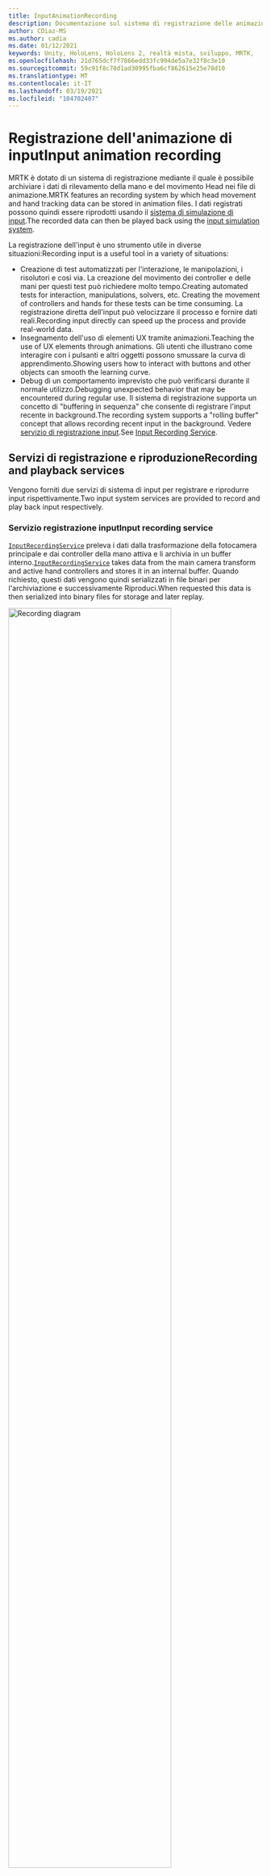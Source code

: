 ```yaml
---
title: InputAnimationRecording
description: Documentazione sul sistema di registrazione delle animazioni di input in MRTK
author: CDiaz-MS
ms.author: cadia
ms.date: 01/12/2021
keywords: Unity, HoloLens, HoloLens 2, realtà mista, sviluppo, MRTK,
ms.openlocfilehash: 21d765dcf7f7866edd33fc994de5a7e32f8c3e10
ms.sourcegitcommit: 59c91f8c70d1ad30995fba6cf862615e25e78d10
ms.translationtype: MT
ms.contentlocale: it-IT
ms.lasthandoff: 03/19/2021
ms.locfileid: "104702407"
---
```

# <a name="input-animation-recording"></a><span data-ttu-id="d0430-104">Registrazione dell'animazione di input</span><span class="sxs-lookup"><span data-stu-id="d0430-104">Input animation recording</span></span>

<span data-ttu-id="d0430-105">MRTK è dotato di un sistema di registrazione mediante il quale è possibile archiviare i dati di rilevamento della mano e del movimento Head nei file di animazione.</span><span class="sxs-lookup"><span data-stu-id="d0430-105">MRTK features an recording system by which head movement and hand tracking data can be stored in animation files.</span></span> <span data-ttu-id="d0430-106">I dati registrati possono quindi essere riprodotti usando il [sistema di simulazione di input](input-simulation-service.md).</span><span class="sxs-lookup"><span data-stu-id="d0430-106">The recorded data can then be played back using the [input simulation system](input-simulation-service.md).</span></span>

<span data-ttu-id="d0430-107">La registrazione dell'input è uno strumento utile in diverse situazioni:</span><span class="sxs-lookup"><span data-stu-id="d0430-107">Recording input is a useful tool in a variety of situations:</span></span>

* <span data-ttu-id="d0430-108">Creazione di test automatizzati per l'interazione, le manipolazioni, i risolutori e così via. La creazione del movimento dei controller e delle mani per questi test può richiedere molto tempo.</span><span class="sxs-lookup"><span data-stu-id="d0430-108">Creating automated tests for interaction, manipulations, solvers, etc. Creating the movement of controllers and hands for these tests can be time consuming.</span></span> <span data-ttu-id="d0430-109">La registrazione diretta dell'input può velocizzare il processo e fornire dati reali.</span><span class="sxs-lookup"><span data-stu-id="d0430-109">Recording input directly can speed up the process and provide real-world data.</span></span>
* <span data-ttu-id="d0430-110">Insegnamento dell'uso di elementi UX tramite animazioni.</span><span class="sxs-lookup"><span data-stu-id="d0430-110">Teaching the use of UX elements through animations.</span></span>
  <span data-ttu-id="d0430-111">Gli utenti che illustrano come interagire con i pulsanti e altri oggetti possono smussare la curva di apprendimento.</span><span class="sxs-lookup"><span data-stu-id="d0430-111">Showing users how to interact with buttons and other objects can smooth the learning curve.</span></span>
* <span data-ttu-id="d0430-112">Debug di un comportamento imprevisto che può verificarsi durante il normale utilizzo.</span><span class="sxs-lookup"><span data-stu-id="d0430-112">Debugging unexpected behavior that may be encountered during regular use.</span></span>
  <span data-ttu-id="d0430-113">Il sistema di registrazione supporta un concetto di "buffering in sequenza" che consente di registrare l'input recente in background.</span><span class="sxs-lookup"><span data-stu-id="d0430-113">The recording system supports a "rolling buffer" concept that allows recording recent input in the background.</span></span>
  <span data-ttu-id="d0430-114">Vedere [servizio di registrazione input](#input-recording-service).</span><span class="sxs-lookup"><span data-stu-id="d0430-114">See [Input Recording Service](#input-recording-service).</span></span>

## <a name="recording-and-playback-services"></a><span data-ttu-id="d0430-115">Servizi di registrazione e riproduzione</span><span class="sxs-lookup"><span data-stu-id="d0430-115">Recording and playback services</span></span>

<span data-ttu-id="d0430-116">Vengono forniti due servizi di sistema di input per registrare e riprodurre input rispettivamente.</span><span class="sxs-lookup"><span data-stu-id="d0430-116">Two input system services are provided to record and play back input respectively.</span></span>

### <a name="input-recording-service"></a><span data-ttu-id="d0430-117">Servizio registrazione input</span><span class="sxs-lookup"><span data-stu-id="d0430-117">Input recording service</span></span>

<span data-ttu-id="d0430-118">[`InputRecordingService`](xref:Microsoft.MixedReality.Toolkit.Input.InputRecordingService) preleva i dati dalla trasformazione della fotocamera principale e dai controller della mano attiva e li archivia in un buffer interno.</span><span class="sxs-lookup"><span data-stu-id="d0430-118">[`InputRecordingService`](xref:Microsoft.MixedReality.Toolkit.Input.InputRecordingService) takes data from the main camera transform and active hand controllers and stores it in an internal buffer.</span></span> <span data-ttu-id="d0430-119">Quando richiesto, questi dati vengono quindi serializzati in file binari per l'archiviazione e successivamente Riproduci.</span><span class="sxs-lookup"><span data-stu-id="d0430-119">When requested this data is then serialized into binary files for storage and later replay.</span></span>

<a target="_blank" href="../images/input-simulation/MRTK_InputAnimation_RecordingDiagram.png">
  <img src="../images/input-simulation/MRTK_InputAnimation_RecordingDiagram.png" title="Registrazione dell'animazione di input" width="80%" alt="Recording diagram" class="center" />
</a>

<span data-ttu-id="d0430-121">Per avviare la registrazione dell'input [`StartRecording`](xref:Microsoft.MixedReality.Toolkit.Input.IMixedRealityInputRecordingService.StartRecording) , chiamare la funzione.</span><span class="sxs-lookup"><span data-stu-id="d0430-121">To start recording input call the [`StartRecording`](xref:Microsoft.MixedReality.Toolkit.Input.IMixedRealityInputRecordingService.StartRecording) function.</span></span> <span data-ttu-id="d0430-122">[`StopRecording`](xref:Microsoft.MixedReality.Toolkit.Input.IMixedRealityInputRecordingService.StopRecording) sospende la registrazione, ma non rimuove i dati registrati fino [`DiscardRecordedInput`](xref:Microsoft.MixedReality.Toolkit.Input.IMixedRealityInputRecordingService.DiscardRecordedInput) a questo momento, se necessario, usare per eseguire questa operazione.</span><span class="sxs-lookup"><span data-stu-id="d0430-122">[`StopRecording`](xref:Microsoft.MixedReality.Toolkit.Input.IMixedRealityInputRecordingService.StopRecording) will pause recording (but not discard the data recorded so far, use [`DiscardRecordedInput`](xref:Microsoft.MixedReality.Toolkit.Input.IMixedRealityInputRecordingService.DiscardRecordedInput) to do this if needed).</span></span>

<span data-ttu-id="d0430-123">Per impostazione predefinita, le dimensioni del buffer di registrazione sono limitate a 30 secondi.</span><span class="sxs-lookup"><span data-stu-id="d0430-123">By default the size of the recording buffer is limited to 30 seconds.</span></span> <span data-ttu-id="d0430-124">In questo modo, il servizio di registrazione può registrare in background senza accumulare troppi dati, quindi salvare gli ultimi 30 secondi, se necessario.</span><span class="sxs-lookup"><span data-stu-id="d0430-124">This allows the recording service to keep recording in the background without accumulating too much data, and then save the last 30 seconds when required.</span></span> <span data-ttu-id="d0430-125">L'intervallo di tempo può essere modificato usando la [`RecordingBufferTimeLimit`](xref:Microsoft.MixedReality.Toolkit.Input.IMixedRealityInputRecordingService.RecordingBufferTimeLimit) Proprietà oppure la registrazione può essere illimitata usando l' [`UseBufferTimeLimit`](xref:Microsoft.MixedReality.Toolkit.Input.IMixedRealityInputRecordingService.UseBufferTimeLimit) opzione.</span><span class="sxs-lookup"><span data-stu-id="d0430-125">The time interval can be changed using the [`RecordingBufferTimeLimit`](xref:Microsoft.MixedReality.Toolkit.Input.IMixedRealityInputRecordingService.RecordingBufferTimeLimit) property, or recording can be unlimited using the [`UseBufferTimeLimit`](xref:Microsoft.MixedReality.Toolkit.Input.IMixedRealityInputRecordingService.UseBufferTimeLimit) option.</span></span>

<span data-ttu-id="d0430-126">I dati nel buffer di registrazione possono essere salvati in un file binario usando la funzione [SaveInputAnimation](xref:Microsoft.MixedReality.Toolkit.Input.IMixedRealityInputRecordingService.SaveInputAnimation*) .</span><span class="sxs-lookup"><span data-stu-id="d0430-126">The data in the recording buffer can be saved in a binary file using the [SaveInputAnimation](xref:Microsoft.MixedReality.Toolkit.Input.IMixedRealityInputRecordingService.SaveInputAnimation*) function.</span></span>

<span data-ttu-id="d0430-127">Per informazioni dettagliate sul formato di file binario, vedere [specifica del formato del file di animazione di input](input-animation-file-format.md).</span><span class="sxs-lookup"><span data-stu-id="d0430-127">For details on the binary file format see [Input Animation File Format Specification](input-animation-file-format.md).</span></span>

### <a name="input-playback-service"></a><span data-ttu-id="d0430-128">Servizio di riproduzione input</span><span class="sxs-lookup"><span data-stu-id="d0430-128">Input playback service</span></span>

<span data-ttu-id="d0430-129">[`InputPlaybackService`](xref:Microsoft.MixedReality.Toolkit.Input.InputPlaybackService) legge un file binario con i dati di animazione di input, quindi applica tali dati tramite [InputSimulationService](xref:Microsoft.MixedReality.Toolkit.Input.InputSimulationService) per ricreare i movimenti registrati.</span><span class="sxs-lookup"><span data-stu-id="d0430-129">[`InputPlaybackService`](xref:Microsoft.MixedReality.Toolkit.Input.InputPlaybackService) reads a binary file with input animation data and then applies this data through the [InputSimulationService](xref:Microsoft.MixedReality.Toolkit.Input.InputSimulationService) to recreate the recorded movements.</span></span>

<a target="_blank" href="../images/input-simulation/MRTK_InputAnimation_PlaybackDiagram.png">
  <img src="../images/input-simulation/MRTK_InputAnimation_PlaybackDiagram.png" title="Riproduzione dell'animazione di input" width="80%" alt="Play Back diagram" class="center" />
</a>

<span data-ttu-id="d0430-131">Per avviare la riproduzione dell'animazione di input, è necessario caricarla da un file usando la funzione [LoadInputAnimation](xref:Microsoft.MixedReality.Toolkit.Input.IMixedRealityInputPlaybackService.LoadInputAnimation*) .</span><span class="sxs-lookup"><span data-stu-id="d0430-131">To start playing back input animation it should be loaded from a file using the [LoadInputAnimation](xref:Microsoft.MixedReality.Toolkit.Input.IMixedRealityInputPlaybackService.LoadInputAnimation*) function.</span></span>

<span data-ttu-id="d0430-132">Chiamare [Play](xref:Microsoft.MixedReality.Toolkit.Input.IMixedRealityInputPlaybackService.Play), [pause](xref:Microsoft.MixedReality.Toolkit.Input.IMixedRealityInputPlaybackService.Play)o [Stop](xref:Microsoft.MixedReality.Toolkit.Input.IMixedRealityInputPlaybackService.Stop) per controllare la riproduzione dell'animazione.</span><span class="sxs-lookup"><span data-stu-id="d0430-132">Call [Play](xref:Microsoft.MixedReality.Toolkit.Input.IMixedRealityInputPlaybackService.Play), [Pause](xref:Microsoft.MixedReality.Toolkit.Input.IMixedRealityInputPlaybackService.Play), or [Stop](xref:Microsoft.MixedReality.Toolkit.Input.IMixedRealityInputPlaybackService.Stop) to control the animation playback.</span></span>

<span data-ttu-id="d0430-133">Il tempo di animazione corrente può anche essere controllato direttamente con la proprietà [localtime](xref:Microsoft.MixedReality.Toolkit.Input.IMixedRealityInputPlaybackService.LocalTime) .</span><span class="sxs-lookup"><span data-stu-id="d0430-133">The current animation time can also be controlled directly with the [LocalTime](xref:Microsoft.MixedReality.Toolkit.Input.IMixedRealityInputPlaybackService.LocalTime) property.</span></span>

> [!WARNING]
> <span data-ttu-id="d0430-134">Il ciclo o la reimpostazione dell'animazione o [`LocalTime`](xref:Microsoft.MixedReality.Toolkit.Input.IMixedRealityInputPlaybackService.LocalTime) dell'impostazione dell'input direttamente tramite lo scrubbing della sequenza temporale può produrre risultati imprevisti durante la modifica della scena.</span><span class="sxs-lookup"><span data-stu-id="d0430-134">Looping or resetting input animation or setting [`LocalTime`](xref:Microsoft.MixedReality.Toolkit.Input.IMixedRealityInputPlaybackService.LocalTime) directly by scrubbing the timeline may yield unexpected results when manipulating the scene!</span></span> <span data-ttu-id="d0430-135">Vengono registrati solo i movimenti di input, le eventuali modifiche aggiuntive, ad esempio lo spostamento di oggetti o la rotazione delle opzioni non verranno reimpostate.</span><span class="sxs-lookup"><span data-stu-id="d0430-135">Only the input movements are recorded, any additional changes such as moving objects or flipping switches will not be reset.</span></span> <span data-ttu-id="d0430-136">Assicurarsi di ricaricare la scena se sono state apportate modifiche irreversibili.</span><span class="sxs-lookup"><span data-stu-id="d0430-136">Make sure to reload the scene if irreversible changes have been made.</span></span>

### <a name="editor-tools-for-recording-and-playing-input-animation"></a><span data-ttu-id="d0430-137">Strumenti Editor per la registrazione e la riproduzione dell'animazione di input</span><span class="sxs-lookup"><span data-stu-id="d0430-137">Editor tools for recording and playing input animation</span></span>

<span data-ttu-id="d0430-138">Nell'editor di Unity sono disponibili numerosi strumenti per la registrazione e l'analisi dell'animazione di input.</span><span class="sxs-lookup"><span data-stu-id="d0430-138">A number of tools exist in the Unity editor for recording and examining input animation.</span></span> <span data-ttu-id="d0430-139">È possibile accedere a questi strumenti nella [finestra degli strumenti di simulazione di input](input-simulation-service.md#input-simulation-tools-window), che può essere aperta da _mixed reality Toolkit > Utilities > menu di simulazione input_ .</span><span class="sxs-lookup"><span data-stu-id="d0430-139">These tools can be accessed in the [input simulation tools window](input-simulation-service.md#input-simulation-tools-window), which can be opened from the _Mixed Reality Toolkit > Utilities > Input Simulation_ menu.</span></span>

> [!NOTE]
> <span data-ttu-id="d0430-140">La registrazione e la riproduzione di input funzionano solo in modalità di riproduzione.</span><span class="sxs-lookup"><span data-stu-id="d0430-140">Input recording and playback only works during play mode.</span></span>

<span data-ttu-id="d0430-141">La finestra di registrazione input presenta due modalità:</span><span class="sxs-lookup"><span data-stu-id="d0430-141">The input recording window has two modes:</span></span>

* <span data-ttu-id="d0430-142">_Registrazione_ per registrare l'input durante la modalità di riproduzione e salvarlo nei file di animazione.</span><span class="sxs-lookup"><span data-stu-id="d0430-142">_Recording_ for recording input during play mode and saving it to animation files.</span></span>

  <span data-ttu-id="d0430-143">Quando si attiva il pulsante [`InputRecordingService`](xref:Microsoft.MixedReality.Toolkit.Input.InputRecordingService) di registrazione, è abilitato per registrare l'input.</span><span class="sxs-lookup"><span data-stu-id="d0430-143">When toggling on the recording button the [`InputRecordingService`](xref:Microsoft.MixedReality.Toolkit.Input.InputRecordingService) is enabled to record input.</span></span>
  <span data-ttu-id="d0430-144">Quando si disattiva il pulsante registrazione, viene visualizzata una selezione di salvataggio file e l'animazione di input registrata viene salvata nella destinazione selezionata.</span><span class="sxs-lookup"><span data-stu-id="d0430-144">When toggling off the recording button a file save selection is shown and the recorded input animation is saved to the selected destination.</span></span>

  <span data-ttu-id="d0430-145">Il limite di tempo del buffer può essere modificato anche in questa modalità.</span><span class="sxs-lookup"><span data-stu-id="d0430-145">The buffer time limit can also be changed in this mode.</span></span>

* <span data-ttu-id="d0430-146">_Riproduzione_ per il caricamento di file di animazione e ricreazione dell'input tramite il sistema di simulazione di input.</span><span class="sxs-lookup"><span data-stu-id="d0430-146">_Playback_ for loading animation files and then recreating input through the input simulation system.</span></span>

  <span data-ttu-id="d0430-147">Prima di tutto è necessario caricare un'animazione in questa modalità.</span><span class="sxs-lookup"><span data-stu-id="d0430-147">An animation must be loaded in this mode first.</span></span> <span data-ttu-id="d0430-148">Dopo la registrazione dell'input in modalità di registrazione, l'animazione risultante viene caricata automaticamente.</span><span class="sxs-lookup"><span data-stu-id="d0430-148">After recording input in recording mode the resulting animation is automatically loaded.</span></span> <span data-ttu-id="d0430-149">In alternativa, fare clic sul pulsante "carica" per selezionare un file di animazione esistente.</span><span class="sxs-lookup"><span data-stu-id="d0430-149">Alternatively click the "Load" button to select an existing animation file.</span></span>

  <span data-ttu-id="d0430-150">I pulsanti di controllo dell'ora da sinistra a destra sono:</span><span class="sxs-lookup"><span data-stu-id="d0430-150">The time control buttons from left to right are:</span></span>

  * <span data-ttu-id="d0430-151">_Reimposta_ l'ora di riproduzione all'inizio dell'animazione.</span><span class="sxs-lookup"><span data-stu-id="d0430-151">_Reset_ the playback time to the start of the animation.</span></span>
  * <span data-ttu-id="d0430-152">_Riproduzione_ continua dell'animazione nel tempo.</span><span class="sxs-lookup"><span data-stu-id="d0430-152">_Play_ animation continuously over time.</span></span>
  * <span data-ttu-id="d0430-153">Eseguire un _passaggio avanti una_ volta.</span><span class="sxs-lookup"><span data-stu-id="d0430-153">_Step_ forward one time step.</span></span>

  <span data-ttu-id="d0430-154">Il dispositivo di scorrimento può essere usato anche per scorrere la sequenza temporale dell'animazione.</span><span class="sxs-lookup"><span data-stu-id="d0430-154">The slider can also be used to scrub through the animation timeline.</span></span>

> [!WARNING]
> <span data-ttu-id="d0430-155">Il ciclo o la reimpostazione dell'animazione dell'input o la ripulitura della sequenza temporale possono produrre risultati imprevisti durante la modifica della scena.</span><span class="sxs-lookup"><span data-stu-id="d0430-155">Looping or resetting input animation or scrubbing the timeline may yield unexpected results when manipulating the scene!</span></span> <span data-ttu-id="d0430-156">Vengono registrati solo i movimenti di input, le eventuali modifiche aggiuntive, ad esempio lo spostamento di oggetti o la rotazione delle opzioni non verranno reimpostate.</span><span class="sxs-lookup"><span data-stu-id="d0430-156">Only the input movements are recorded, any additional changes such as moving objects or flipping switches will not be reset.</span></span> <span data-ttu-id="d0430-157">Assicurarsi di ricaricare la scena se sono state apportate modifiche irreversibili.</span><span class="sxs-lookup"><span data-stu-id="d0430-157">Make sure to reload the scene if irreversible changes have been made.</span></span>
